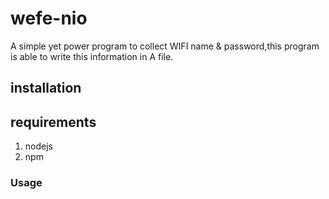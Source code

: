 # wefe-nio
A simple yet power program to collect WIFI name &amp; password,this program is able to write this information in A file.

## installation
## requirements
1. nodejs
2. npm 

### Usage
